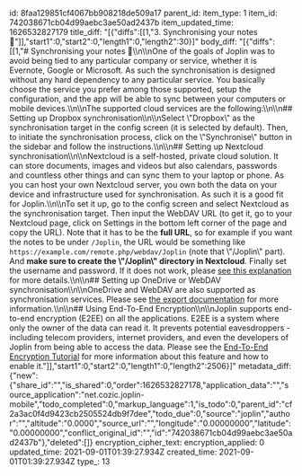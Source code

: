 id: 8faa129851cf4067bb908218de509a17
parent_id: 
item_type: 1
item_id: 742038671cb04d99aebc3ae50ad2437b
item_updated_time: 1626532827179
title_diff: "[{\"diffs\":[[1,\"3. Synchronising your notes 🔄\"]],\"start1\":0,\"start2\":0,\"length1\":0,\"length2\":30}]"
body_diff: "[{\"diffs\":[[1,\"# Synchronising your notes 🔄\\\n\\\nOne of the goals of Joplin was to avoid being tied to any particular company or service, whether it is Evernote, Google or Microsoft. As such the synchronisation is designed without any hard dependency to any particular service. You basically choose the service you prefer among those supported, setup the configuration, and the app will be able to sync between your computers or mobile devices.\\\n\\\nThe supported cloud services are the following:\\\n\\\n## Setting up Dropbox synchronisation\\\n\\\nSelect \\\"Dropbox\\\" as the synchronisation target in the config screen (it is selected by default). Then, to initiate the synchronisation process, click on the \\\"Synchronise\\\" button in the sidebar and follow the instructions.\\\n\\\n## Setting up Nextcloud synchronisation\\\n\\\nNextcloud is a self-hosted, private cloud solution. It can store documents, images and videos but also calendars, passwords and countless other things and can sync them to your laptop or phone. As you can host your own Nextcloud server, you own both the data on your device and infrastructure used for synchronisation. As such it is a good fit for Joplin.\\\n\\\nTo set it up, go to the config screen and select Nextcloud as the synchronisation target. Then input the WebDAV URL (to get it, go to your Nextcloud page, click on Settings in the bottom left corner of the page and copy the URL). Note that it has to be the **full URL**, so for example if you want the notes to be under `/Joplin`, the URL would be something like `https://example.com/remote.php/webdav/Joplin` (note that \\\"/Joplin\\\" part). And **make sure to create the \\\"/Joplin\\\" directory in Nextcloud**. Finally set the username and password. If it does not work, please [see this explanation](https://github.com/laurent22/joplin/issues/61#issuecomment-373282608) for more details.\\\n\\\n## Setting up OneDrive or WebDAV synchronisation\\\n\\\nOneDrive and WebDAV are also supported as synchronisation services. Please see [the export documentation](https://github.com/laurent22/joplin#exporting) for more information.\\\n\\\n## Using End-To-End Encryption\\\n\\\nJoplin supports end-to-end encryption (E2EE) on all the applications. E2EE is a system where only the owner of the data can read it. It prevents potential eavesdroppers - including telecom providers, internet providers, and even the developers of Joplin from being able to access the data. Please see the [End-To-End Encryption Tutorial](https://joplinapp.org/e2ee/) for more information about this feature and how to enable it.\"]],\"start1\":0,\"start2\":0,\"length1\":0,\"length2\":2506}]"
metadata_diff: {"new":{"share_id":"","is_shared":0,"order":1626532827178,"application_data":"","source_application":"net.cozic.joplin-mobile","todo_completed":0,"markup_language":1,"is_todo":0,"parent_id":"cf2a3ac0f4d9423cb2505524db9f7dee","todo_due":0,"source":"joplin","author":"","altitude":"0.0000","source_url":"","longitude":"0.00000000","latitude":"0.00000000","conflict_original_id":"","id":"742038671cb04d99aebc3ae50ad2437b"},"deleted":[]}
encryption_cipher_text: 
encryption_applied: 0
updated_time: 2021-09-01T01:39:27.934Z
created_time: 2021-09-01T01:39:27.934Z
type_: 13